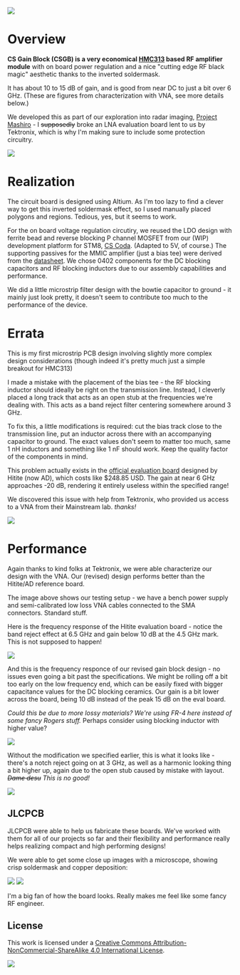 ![](images/csgb-cover-crop2b1.jpg) 

# Overview 

**CS Gain Block (CSGB) is a very economical [HMC313](https://www.analog.com/en/products/hmc313.html) based RF amplifier module** with on board power regulation and a nice "cutting edge RF black magic" aesthetic thanks to the inverted soldermask. 

It has about 10 to 15 dB of gain, and is good from near DC to just a bit over 6 GHz. (These are figures from characterization with VNA, see more details below.) 

We developed this as part of our exploration into radar imaging, [Project Mashiro](https://github.com/criterionsignalworks/mashiro) - I ~~supposedly~~ broke an LNA evaluation board lent to us by Tektronix, which is why I'm making sure to include some protection circuitry. 

![](images/csgb-side-postmod2-crop2b1.jpg) 

# Realization 

The circuit board is designed using Altium. As I'm too lazy to find a clever way to get this inverted soldermask effect, so I used manually placed polygons and regions. Tedious, yes, but it seems to work. 

For the on board voltage regulation circutiry, we reused the LDO design with ferrite bead and reverse blocking P channel MOSFET from our (WIP) development platform for STM8, [CS Coda](https://csw.cx/assets/projects/coda/coda-7-pre-asy-black.jpg). (Adapted to 5V, of course.) The supporting passives for the MMIC amplifier (just a bias tee) were derived from the [datasheet](https://www.analog.com/media/en/technical-documentation/data-sheets/hmc313.pdf). We chose 0402 components for the DC blocking capacitors and RF blocking inductors due to our assembly capabilities and performance. 

We did a little microstrip filter design with the bowtie capacitor to ground - it mainly just look pretty, it doesn't seem to contribute too much to the performance of the device. 

<!--
![](images/csgb-drawing-crop2b1.png) 
*Please excuse some weird layout choices in the sketch, that was just brainstorming. Too bad a mistake is now set in ~~stone~~ copper:*
-->

# Errata 

This is my first microstrip PCB design involving slightly more complex design considerations (though indeed it's pretty much just a simple breakout for HMC313) 

I made a mistake with the placement of the bias tee - the RF blocking inductor should ideally be right on the transmission line. Instead, I cleverly placed a long track that acts as an open stub at the frequencies we're dealing with. This acts as a band reject filter centering somewhere around 3 GHz. 

To fix this, a little modifications is required: cut the bias track close to the transmission line, put an inductor across there with an accompanying capacitor to ground. The exact values don't seem to matter too much, same 1 nH inductors and something like 1 nF should work. Keep the quality factor of the components in mind. 

This problem actually exists in the [official evaluation board](https://www.analog.com/en/design-center/evaluation-hardware-and-software/evaluation-boards-kits/eval-hmc313.html) designed by Hitite (now AD), which costs like $248.85 USD. The gain at near 6 GHz approaches -20 dB, rendering it entirely useless within the specified range! 

We discovered this issue with help from Tektronix, who provided us access to a VNA from their Mainstream lab. *thanks!* 

![](images/csgb-dut-postmod-crop2b1.jpg) 

# Performance 

Again thanks to kind folks at Tektronix, we were able characterize our design with the VNA. Our (revised) design performs better than the Hitite/AD reference board. 

The image above shows our testing setup - we have a bench power supply and semi-calibrated low loss VNA cables connected to the SMA connectors. Standard stuff. 

Here is the frequency response of the Hitite evaluation board - notice the band reject effect at 6.5 GHz and gain below 10 dB at the 4.5 GHz mark. This is not supposed to happen! 

![](images/csgb-vna-eval-crop2b1.jpg) 

And this is the frequency responce of our revised gain block design - no issues even going a bit past the specifications. We might be rolling off a bit too early on the low frequency end, which can be easily fixed with bigger capacitance values for the DC blocking ceramics. Our gain is a bit lower across the board, being 10 dB instead of the peak 15 dB on the eval board. 

*Could this be due to more lossy materials? We're using FR-4 here instead of some fancy Rogers stuff.* Perhaps consider using blocking inductor with higher value? 

![](images/csgb-vna-postmod-close-crop2b1.jpg) 

Without the modification we specified earlier, this is what it looks like - there's a notch reject going on at 3 GHz, as well as a harmonic looking thing a bit higher up, again due to the open stub caused by mistake with layout. *~~Dame desu~~ This is no good!* 

![](images/csgb-vna-premod-prespective-crop2b1.jpg) 

## JLCPCB 

JLCPCB were able to help us fabricate these boards. We've worked with them for all of our projects so far and their flexibility and performance really helps realizing compact and high performing designs! 

We were able to get some close up images with a microscope, showing crisp soldermask and copper deposition: 

![](images/csgb-ms-connector-crop2b1.jpg) 
![](images/csgb-ms-microstrip-crop2b1.jpg) 

I'm a big fan of how the board looks. Really makes me feel like some fancy RF engineer. 

## License 

This work is licensed under a [Creative Commons Attribution-NonCommercial-ShareAlike 4.0 International License][cc-by-nc-sa]. 

![](images/csgb-tekmod-reverse-crop2b1.jpg) 

[cc-by-nc-sa]: http://creativecommons.org/licenses/by-nc-sa/4.0/ 
